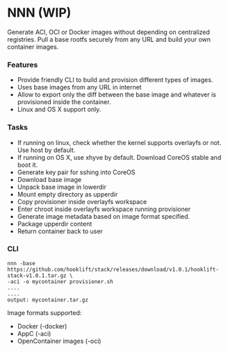 # NNN (WIP)
Generate ACI, OCI or Docker images without depending on centralized registries. Pull a base rootfs securely
from any URL and build your own container images.

### Features
* Provide friendly CLI to build and provision different types of images.
* Uses base images from any URL in internet
* Allow to export only the diff between the base image and whatever is provisioned inside the container.
* Linux and OS X support only.

### Tasks
* If running on linux, check whether the kernel supports overlayfs or not. Use host by default.
* If running on OS X, use xhyve by default. Download CoreOS stable and boot it.
* Generate key pair for sshing into CoreOS
* Download base image
* Unpack base image in lowerdir
* Mount empty directory as upperdir
* Copy provisioner inside overlayfs workspace
* Enter chroot inside overlayfs workspace running provisioner
* Generate image metadata based on image format specified.
* Package upperdir content
* Return container back to user

### CLI
```
nnn -base https://github.com/hooklift/stack/releases/download/v1.0.1/hooklift-stack-v1.0.1.tar.gz \
-aci -o mycontainer provisioner.sh
....
....
output: mycontainer.tar.gz
```

Image formats supported:
* Docker (-docker)
* AppC (-aci)
* OpenContainer images (-oci)
